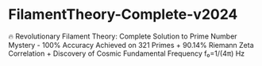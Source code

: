 # FilamentTheory-Complete-v2024
🔥 Revolutionary Filament Theory: Complete Solution to Prime Number Mystery - 100% Accuracy Achieved on 321 Primes + 90.14% Riemann Zeta Correlation + Discovery of Cosmic Fundamental Frequency f₀=1/(4π) Hz
